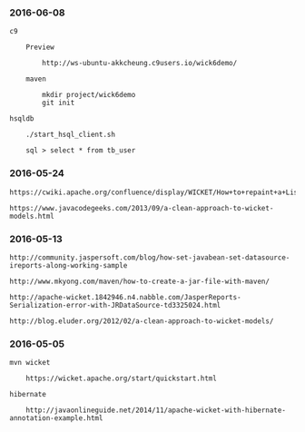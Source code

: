 ### 2016-06-08

	c9
	
		Preview
		
			http://ws-ubuntu-akkcheung.c9users.io/wick6demo/
	
		maven	
		
			mkdir project/wick6demo
			git init
	
	hsqldb
	
		./start_hsql_client.sh

		sql > select * from tb_user

### 2016-05-24

	https://cwiki.apache.org/confluence/display/WICKET/How+to+repaint+a+ListView+via+Ajax

	https://www.javacodegeeks.com/2013/09/a-clean-approach-to-wicket-models.html

### 2016-05-13

	http://community.jaspersoft.com/blog/how-set-javabean-set-datasource-ireports-along-working-sample
	
	http://www.mkyong.com/maven/how-to-create-a-jar-file-with-maven/

	http://apache-wicket.1842946.n4.nabble.com/JasperReports-Serialization-error-with-JRDataSource-td3325024.html
	
	http://blog.eluder.org/2012/02/a-clean-approach-to-wicket-models/
	
### 2016-05-05

	mvn wicket

		https://wicket.apache.org/start/quickstart.html	

	hibernate

		http://javaonlineguide.net/2014/11/apache-wicket-with-hibernate-annotation-example.html